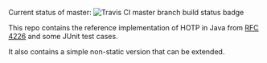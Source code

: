 Current status of master: ![Travis CI master branch build status badge](https://travis-ci.org/timmattison/hotp-demo.svg?branch=master)

This repo contains the reference implementation of HOTP in Java from [RFC 4226](https://tools.ietf.org/html/rfc4226) and some JUnit test cases.

It also contains a simple non-static version that can be extended.
